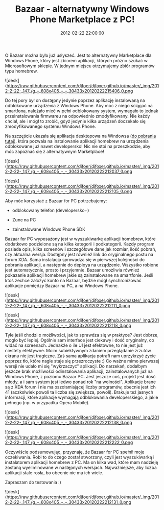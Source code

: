 ﻿---
layout:     post
title:      Bazaar - alternatywny Windows Phone Marketplace z PC!
date:       2012-02-22 22:00:00
summary:    O Bazaar można było już usłyszeć. Jest to alternatywny Marketplace dla Windows Phone, który jest zbiorem aplikacji, których próżno szukać w Microsoftowym sklepie. W jednym miejscu otrzymujemy zbiór programów typu homebrew. Do tej pory był on dostępny jedynie poprzez aplikację instalowaną na odblokow...
categories: oprogramowanie urządzenia mobilne
---



O Bazaar można było już usłyszeć. Jest to alternatywny Marketplace dla Windows Phone, który jest zbiorem aplikacji, których próżno szukać w Microsoftowym sklepie. W jednym miejscu otrzymujemy zbiór programów typu homebrew. 



![desk](https://raw.githubusercontent.com/djfoer/djfoxer.github.io/master/_img/2012-2-22-_147_/g_-_608x405_-_-_30433x20120222215406_0.png



Do tej pory był on dostępny jedynie poprzez aplikację instalowaną na odblokowane urządzenia z Windows Phone. Aby móc z niego ściągać na smartfona, należało mieć w pełni odblokowany system, wymagało to jednak przeinstalowania firmwareu na odpowiednio zmodyfikowany. Nie każdy chciał, ale i mógł to zrobić, gdyż jedynie kilka urządzeń doczekało się zmodyfikowanego systemu Windows Phone.

Na szczęście ukazała się aplikacja desktopowa na Windowsa ([do pobrania tutaj](http://118.139.161.234/bazaar/BazaarForPC.aspx)), która pozwala na instalowanie aplikacji homebrew na urządzenia odblokowane już nawet developersko! Nic nie stoi na przeszkodzie, aby móc zapoznać się z alternatywnym Marketplace!


![desk](https://raw.githubusercontent.com/djfoer/djfoxer.github.io/master/_img/2012-2-22-_147_/g_-_608x405_-_-_30433x20120222212037_0.png



![desk](https://raw.githubusercontent.com/djfoer/djfoxer.github.io/master/_img/2012-2-22-_147_/g_-_608x405_-_-_30433x20120222212105_0.png


Aby móc korzystać z Bazaar  for PC potrzebujemy:



  * odblokowany telefon (developersko+)


  * Zune na PC


  * zainstalowane Windows Phone SDK



Bazaar for PC wyposażony jest w wyszukiwarkę aplikacji homebrew, które dodatkowo podzielone są na kilka kategorii i podkategorii. Każdy program posiada opis, kilka screenów i szczegółowe dane jak rozmiar, ilość pobrań, czy aktualna wersja. Dostępny jest również link do oryginalnego postu na forum XDA. Sama instalacja sprowadza się w pierwszej kolejności do pobrania aplikacji, a następnie do deploya na urządzenie. Wszystko robione jest automatycznie, prosto i przyjemnie. Bazaar umożliwia również pokazanie aplikacji homebrew jakie są zainstalowane na smartfonie. Jeśli ktoś zechce założyć konto na Bazaar, będzie mógł synchronizować aplikacje pomiędzy Bazaar na PC, a na Windows Phone.



![desk](https://raw.githubusercontent.com/djfoer/djfoxer.github.io/master/_img/2012-2-22-_147_/g_-_608x405_-_-_30433x20120222212111_0.png




![desk](https://raw.githubusercontent.com/djfoer/djfoxer.github.io/master/_img/2012-2-22-_147_/g_-_608x405_-_-_30433x20120222212118_0.png



Tyle jeśli chodzi o możliwości, jak to sprawdza się w praktyce? Jest dobrze, mogło być lepiej. Ogólnie sam interface jest ciekawy i dość oryginalny, co widać na screenach. Jednakże o ile UI jest efektowne, to nie jest już niestety efektywne. Moim subiektywnym zdaniem przeglądanie zrzutów ekranu nie jest tragiczne. Zaś sama aplikacja potrafi nam uprzykrzyć życie poprzez tło, które nagle staje się przezroczyste :) Co ważne mimo pierwszej wersji nie udało mi się &quot;wykrzaczyć&quot; aplikacji. Do narzekań, dodałbym jeszcze brak możliwości odinstalowania aplikacji, zainstalowanych już na Windows Phone, z poziomu Bazaar PC. Jest jeszcze coś, projekt jest dość młody, a i sam system jest ledwo ponad rok &quot;na wolności&quot;. Aplikacje brane są z XDA forum i nie ma oszołamiającej liczby programów, obecnie jest ich 41 (aczkolwiek powoli ta liczba się zwiększa, powoli). Brakuje też jasnych informacji, które aplikacje wymagają odblokowania developerskiego, a jakie pełnego (np. w przypadku Opera Mobile).




![desk](https://raw.githubusercontent.com/djfoer/djfoxer.github.io/master/_img/2012-2-22-_147_/g_-_608x405_-_-_30433x20120222212138_0.png




![desk](https://raw.githubusercontent.com/djfoer/djfoxer.github.io/master/_img/2012-2-22-_147_/g_-_608x405_-_-_30433x20120222212222_0.png



Oczywiście podsumowując, przyznaję, że Bazaar  for PC spełnił moje oczekiwania. Robi to do czego został stworzony, czyli jest wyszukiwarką i instalatorem aplikacji homebrew z PC. Ma on kilka wad, które mam nadzieję zostaną wyeliminowane w następnych wersjach. Najważniejsze, aby liczba aplikacji stale rosła, bo obecnie nie ma ich wiele.

Zapraszam do testowania :)



![desk](https://raw.githubusercontent.com/djfoer/djfoxer.github.io/master/_img/2012-2-22-_147_/g_-_608x405_-_-_30433x20120222212131_0.png

